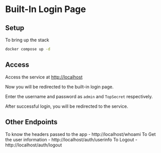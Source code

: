Built-In Login Page
===================

## Setup

To bring up the stack

```bash
docker compose up -d
```

## Access

Access the service at [http://localhost](http://localhost)

Now you will be redirected to the built-in login page.

Enter the username and password as `admin` and `TopSecret` respectively.

After successful login, you will be redirected to the service.

## Other Endpoints

To know the headers passed to the app - http://localhost/whoami
To Get the user information - http://localhost/auth/userinfo
To Logout - http://localhost/auth/logout
